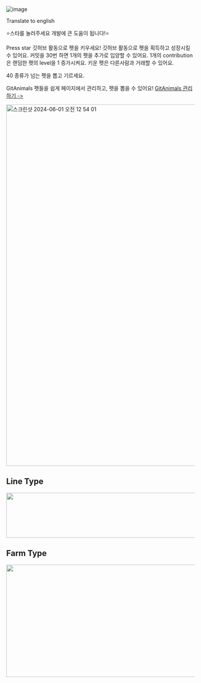 ![image](https://github.com/sumi-0011/git-animal-client/assets/49177223/f7e40862-9d9f-45ec-8ee6-891d20a17363)

Translate to english

⭐스타를 눌러주세요 개발에 큰 도움이 됩니다!⭐️

Press star
깃허브 활동으로 펫을 키우세요!
깃허브 활동으로 펫을 획득하고 성장시킬 수 있어요.
커밋을 30번 하면 1개의 펫을 추가로 입양할 수 있어요.
1개의 contribution은 랜덤한 펫의 level을 1 증가시켜요.
키운 펫은 다른사람과 거래할 수 있어요.

40 종류가 넘는 펫을 뽑고 기르세요.

GitAnimals 펫들을 쉽게 페이지에서 관리하고, 펫을 뽑을 수 있어요!
[GitAnimals 관리하기 ->](https://www.gitanimals.org/)

<img width="965" alt="스크린샷 2024-06-01 오전 12 54 01" src="https://github.com/sumi-0011/git-animal-client/assets/49177223/d4b9e285-614e-4d82-b05a-a85389286d9f">

## Line Type

<a href="https://github.com/devxb/gitanimals">
  <img
    src="https://render.gitanimals.org/lines/sumi-0011"
    width="600"
    height="120"
  />
</a>
  

## Farm Type 

<a href="https://github.com/devxb/gitanimals">
<img
  src="https://render.gitanimals.org/farms/sumi-0011"
  width="600"
  height="300"
/>
</a>
